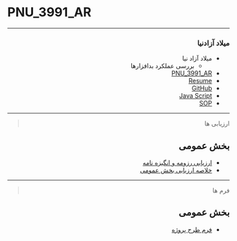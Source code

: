 # PNU_3991_AR
---------

<div dir="rtl">
 
### میلاد آزادنیا
 
- میلاد آزاد نیا
    - بررسی عملکرد بدافزارها	
- [PNU_3991_AR](https://github.com/miladazad/PNU_3991_AR) 
- [Resume](https://miladazad.github.io/ )  
- [GitHub](https://github.com/miladazad)
- [Java Script](https://miladazad.github.io/Certificate/)
- [SOP](https://miladazad.github.io/SOP/)
------------------
> ارزیابی ها

##  بخش عمومی
- [ارزیابی رزومه و انگیزه نامه](https://github.com/miladazad/PNU_3991_AR/blob/main/MA_CV_CheckList_AR_3991.pdf)
- [خلاصه ارزیابی بخش عمومی](https://github.com/miladazad/PNU_3991_AR/blob/main/MA_GeneralSection_CheckList_AR_3991.pdf)
------------------
> فرم ها

##  بخش عمومی
- [فرم طرح پروژه](https://github.com/miladazad/PNU_3991_AR/blob/main/milad-azadnia.pdf)
